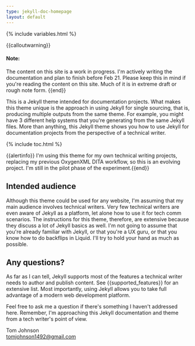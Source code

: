 ```yaml
---
type: jekyll-doc-homepage
layout: default
---
```

{% include variables.html %}

{{calloutwarning}}<h4>Note:</h4> The content on this site is a work in progress. I'm actively writing the documentation and plan to finish before Feb 21. Please keep this in mind if you're reading the content on this site. Much of it is in extreme draft or rough note form. {{end}}

This is a Jekyll theme intended for documentation projects. What makes this theme unique is the approach in using Jekyll for single sourcing, that is, producing multiple outputs from the same theme. For example, you might have 3 different help systems that you're generating from the same Jekyll files. More than anything, this Jekyll theme shows you how to use Jekyll for documentation projects from the perspective of a technical writer. 

{% include toc.html %}

{{alertinfo}} I'm using this theme for my own technical writing projects, replacing my previous OxygenXML DITA workflow, so this is an evolving project. I'm still in the pilot phase of the experiment.{{end}}

## Intended audience

Although this theme could be used for any website, I'm assuming that my main audience involves technical writers. Very few technical writers are even aware of Jekyll as a platform, let alone how to use it for tech comm scenarios. The instructions for this theme, therefore, are extensive because they discuss a lot of Jekyll basics as well. I'm not going to assume that you're already familiar with Jekyll, or that you're a UX guru, or that you know how to do backflips in Liquid. I'll try to hold your hand as much as possible.


## Any questions?

As far as I can tell, Jekyll supports most of the features a technical writer needs to author and publish content. See {{supported_features}} for an extensive list. Most importantly, using Jekyll allows you to take full advantage of a modern web development platform. 

Feel free to ask me a question if there's something I haven't addressed here. Remember, I'm approaching this Jekyll documentation and theme from a tech writer's point of view.

Tom Johnson <br /><a href="mailto:">tomjohnson1492@gmail.com</a>

























